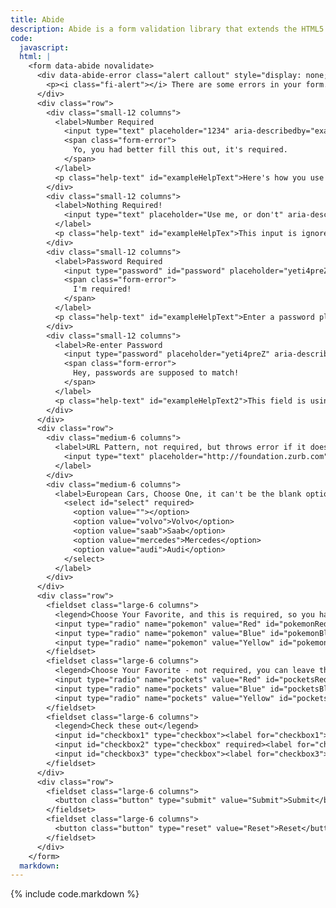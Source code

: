 ```yaml
---
title: Abide
description: Abide is a form validation library that extends the HTML5 validation API with custom validators.
code:
  javascript:
  html: |
    <form data-abide novalidate>
      <div data-abide-error class="alert callout" style="display: none;">
        <p><i class="fi-alert"></i> There are some errors in your form.</p>
      </div>
      <div class="row">
        <div class="small-12 columns">
          <label>Number Required
            <input type="text" placeholder="1234" aria-describedby="exampleHelpText" required pattern="number">
            <span class="form-error">
              Yo, you had better fill this out, it's required.
            </span>
          </label>
          <p class="help-text" id="exampleHelpText">Here's how you use this input field!</p>
        </div>
        <div class="small-12 columns">
          <label>Nothing Required!
            <input type="text" placeholder="Use me, or don't" aria-describedby="exampleHelpTex" data-abide-ignore>
          </label>
          <p class="help-text" id="exampleHelpTex">This input is ignored by Abide using `data-abide-ignore`</p>
        </div>
        <div class="small-12 columns">
          <label>Password Required
            <input type="password" id="password" placeholder="yeti4preZ" aria-describedby="exampleHelpText" required >
            <span class="form-error">
              I'm required!
            </span>
          </label>
          <p class="help-text" id="exampleHelpText">Enter a password please.</p>
        </div>
        <div class="small-12 columns">
          <label>Re-enter Password
            <input type="password" placeholder="yeti4preZ" aria-describedby="exampleHelpText2" required pattern="alpha_numeric" data-equalto="password">
            <span class="form-error">
              Hey, passwords are supposed to match!
            </span>
          </label>
          <p class="help-text" id="exampleHelpText2">This field is using the `data-equalto="password"` attribute, causing it to match the password field above.</p>
        </div>
      </div>
      <div class="row">
        <div class="medium-6 columns">
          <label>URL Pattern, not required, but throws error if it doesn't match the Regular Expression for a valid URL.
            <input type="text" placeholder="http://foundation.zurb.com" pattern="url">
          </label>
        </div>
        <div class="medium-6 columns">
          <label>European Cars, Choose One, it can't be the blank option.
            <select id="select" required>
              <option value=""></option>
              <option value="volvo">Volvo</option>
              <option value="saab">Saab</option>
              <option value="mercedes">Mercedes</option>
              <option value="audi">Audi</option>
            </select>
          </label>
        </div>
      </div>
      <div class="row">
        <fieldset class="large-6 columns">
          <legend>Choose Your Favorite, and this is required, so you have to pick one.</legend>
          <input type="radio" name="pokemon" value="Red" id="pokemonRed"><label for="pokemonRed">Red</label>
          <input type="radio" name="pokemon" value="Blue" id="pokemonBlue" required><label for="pokemonBlue">Blue</label>
          <input type="radio" name="pokemon" value="Yellow" id="pokemonYellow"><label for="pokemonYellow">Yellow</label>
        </fieldset>
        <fieldset class="large-6 columns">
          <legend>Choose Your Favorite - not required, you can leave this one blank.</legend>
          <input type="radio" name="pockets" value="Red" id="pocketsRed"><label for="pocketsRed">Red</label>
          <input type="radio" name="pockets" value="Blue" id="pocketsBlue"><label for="pocketsBlue">Blue</label>
          <input type="radio" name="pockets" value="Yellow" id="pocketsYellow"><label for="pocketsYellow">Yellow</label>
        </fieldset>
        <fieldset class="large-6 columns">
          <legend>Check these out</legend>
          <input id="checkbox1" type="checkbox"><label for="checkbox1">Checkbox 1</label>
          <input id="checkbox2" type="checkbox" required><label for="checkbox2">Checkbox 2</label>
          <input id="checkbox3" type="checkbox"><label for="checkbox3">Checkbox 3</label>
        </fieldset>
      </div>
      <div class="row">
        <fieldset class="large-6 columns">
          <button class="button" type="submit" value="Submit">Submit</button>
        </fieldset>
        <fieldset class="large-6 columns">
          <button class="button" type="reset" value="Reset">Reset</button>
        </fieldset>
      </div>
    </form>
  markdown:
---
```

{% include code.markdown %}
